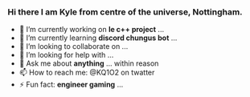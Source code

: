 ### Hi there I am Kyle from centre of the universe, Nottingham.

- 🔭 I’m currently working on **le c++ project** ...
- 🌱 I’m currently learning **discord chungus bot** ...
- 👯 I’m looking to collaborate on ...
- 🤔 I’m looking for help with ...
- 💬 Ask me about **anything** ... within reason
- 📫 How to reach me: @KQ1O2 on twatter
- ⚡ Fun fact: **engineer gaming** ...
<!--
**kq102/kq102** is a ✨ _special_ ✨ repository because its `README.md` (this file) appears on your GitHub profile.

Here are some ideas to get you started:


-->
